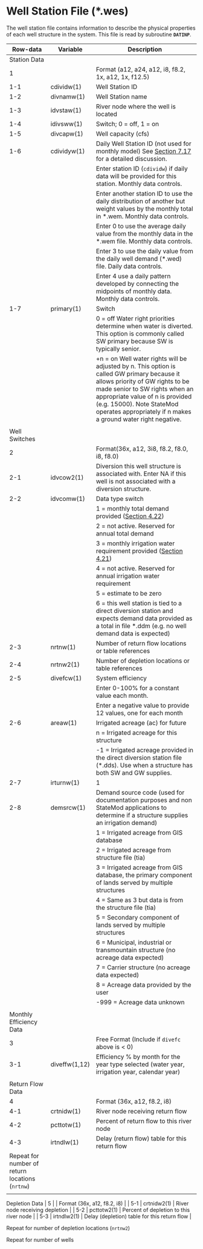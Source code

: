 # Well Station File (*.wes) #

The well station file contains information to describe the physical properties of each well structure in the system. This file is read by subroutine **`DATINP`**.

| Row-data							| Variable						| Description 								|				
| ------------------				| --------------------			| --------									|
| Station Data						| 								| 											| 
| 1									| 								| Format (a12, a24, a12, i8, f8.2, 1x, a12, 1x, f12.5) |
| 1-1								| cdividw(1)					| Well Station ID |
| 1-2								| divnamw(1)					| Well Station name |
| 1-3								| idvstaw(1)					| River node where the well is located |
| 1-4								| idivsww(1)					| Switch; 0 = off, 1 = on  |
| 1-5								| divcapw(1)					| Well capacity (cfs) |
| 1-6								| cdividyw(1)					| Daily Well Station ID (not used for monthly model) See [Section 7.17](../StandardModelingProcedures/717.md) for a detailed discussion. |
|									| 								| Enter station ID (`cdividw`) if daily data will be provided for this station. Monthly data controls. |
|									| 								| Enter another station ID to use the daily distribution of another but weight values by the monthly total in \*.wem. Monthly data controls. |
|									| 								| Enter 0 to use the average daily value from the monthly data in the \*.wem file. Monthly data controls. |
|									| 								| Enter 3 to use the daily value from the daily well demand (\*.wed) file. Daily data controls. |
|									| 								| Enter 4 use a daily pattern developed by connecting the midpoints of monthly data. Monthly data controls. |
| 1-7								| primary(1)					| Switch |
| 									| 								| 0 = off Water right priorities determine when water is diverted.  This option is commonly called SW primary because SW is typically senior. |
| 									| 								| +n = on Well water rights will be adjusted by n. This option is called GW primary because it allows priority of GW rights to be made senior to SW rights when an appropriate value of n is provided (e.g. 15000). Note StateMod operates appropriately if n makes a ground water right negative. |
| | | |
| Well Switches						| 								| 											|
| 2									| 								| Format(36x, a12, 3i8, f8.2, f8.0, i8, f8.0) |
| 2-1								| idvcow2(1)					| Diversion this well structure is associated with. Enter NA if this well is not associated with a diversion structure. |
| 2-2								| idvcomw(1)					| Data type switch |
| 									| 								| 1 = monthly total demand provided ([Section 4.22](../InputDescription/422.md))
| 									| 								| 2 = not active. Reserved for annual total demand
| 									| 								| 3 = monthly irrigation water requirement provided ([Section 4.21](../InputDescription/421.md)) 
| 									| 								| 4 = not active. Reserved for annual irrigation water requirement 
| 									| 								| 5 = estimate to be zero
| 									| 								| 6 = this well station is tied to a direct diversion station and expects demand data provided as a total in file \*.ddm (e.g. no well demand data is expected)
| 2-3								| nrtnw(1)						| Number of return flow locations or table references
| 2-4								| nrtnw2(1)						| Number of depletion locations or table references
| 2-5								| divefcw(1)					| System efficiency 
|									| 								| Enter 0-100% for a constant value each month. 
|									| 								| Enter a negative value to provide 12 values, one for each month	
| 2-6								| areaw(1)						| Irrigated acreage (ac) for future
| 									| 								| n = Irrigated acreage for this structure
| 									| 								| -1 = Irrigated acreage provided in the direct diversion station file (\*.dds). Use when a structure has both SW and GW supplies.
| 2-7								| irturnw(1)					| 1 
| 2-8								| demsrcw(1)					| Demand source code (used for documentation purposes and non StateMod applications to determine if a structure supplies an irrigation demand)
| 									| 								| 1 = Irrigated acreage from GIS database
| 									| 								| 2 = Irrigated acreage from structure file (tia)
| 									| 								| 3 = Irrigated acreage from GIS database, the primary component of lands served by multiple structures
| 									| 								| 4 = Same as 3 but data is from the structure file (tia)
| 									| 								| 5 = Secondary component of lands served by multiple structures
| 									| 								| 6 = Municipal, industrial or transmountain structure (no acreage data expected)
| 									| 								| 7 = Carrier structure (no acreage data expected)
| 									| 								| 8 = Acreage data provided by the user
| 									| 								| -999 = Acreage data unknown
| | | |
| Monthly Efficiency Data			| 								| 											|
| 3									| 								| Free Format (Include if `divefc` above is < 0) |
| 3-1								| diveffw(1,12)					| Efficiency % by month for the year type selected (water year, irrigation year, calendar year) |
| | | |
| Return Flow Data					| 								| 											| 
| 4									| 								| Format (36x, a12, f8.2, i8)				|
| 4-1								| crtnidw(1)					| River node receiving return flow |
| 4-2								| pcttotw(1)					| Percent of return flow to this river node |
| 4-3								| irtndlw(1)					| Delay (return flow) table for this return flow |
| Repeat for number of return locations (`nrtnw`) | | |
| | | |
Depletion Data
| 5									| 								| Format (36x, a12, f8.2, i8) |
| 5-1								| crtnidw2(1)					| River node receiving depletion |
| 5-2								| pcttotw2(1)					| Percent of depletion to this river node |
| 5-3								| irtndlw2(1)					| Delay (depletion) table for this return flow |

Repeat for number of depletion locations (`nrtnw2`)

Repeat for number of wells
